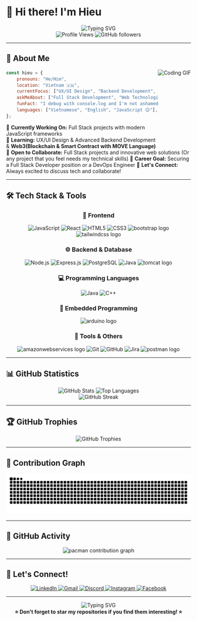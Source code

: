 # 👋 Hi there! I'm Hieu

<div align="center">
  <img src="https://readme-typing-svg.herokuapp.com?font=Fira+Code&weight=600&size=28&duration=3000&pause=1000&color=6C63FF&center=true&vCenter=true&width=600&lines=IT+Enthusiast+from+Vietnam+%F0%9F%87%BB%F0%9F%87%B3;Full+Stack+Developer;Backend+%26+Frontend+Explorer;Always+Learning+New+Things!" alt="Typing SVG" />
</div>

<div align="center">
  <img src="https://komarev.com/ghpvc/?username=hieudepoet&color=6C63FF&style=flat-square&label=Profile+Views" alt="Profile Views" />
  <img src="https://img.shields.io/github/followers/hieudepoet?style=flat-square&color=6C63FF&labelColor=1a1a1a" alt="GitHub followers" />
</div>

---

## 🚀 About Me

<img align="right" height="200" src="https://i.imgflip.com/9yo2wz.gif" alt="Coding GIF" />

```javascript
const hieu = {
    pronouns: "He/Him",
    location: "Vietnam 🇻🇳",
    currentFocus: ["UX/UI Design", "Backend Development", "JavaScript"],
    askMeAbout: ["Full Stack Development", "Web Technologies", "Problem Solving"],
    funFact: "I debug with console.log and I'm not ashamed! 😄",
    languages: ["Vietnamese", "English", "JavaScript 😉"],
};
```

🔭 **Currently Working On:** Full Stack projects with modern JavaScript frameworks  
🌱 **Learning:** UX/UI Design & Advanced Backend Development & **Web3(Blockchain & Smart Contract with MOVE Language)**  
👯 **Open to Collaborate:** Full Stack projects and innovative web solutions (Or any project that you feel needs my technical skills)
🎯 **Career Goal:** Securing a Full Stack Developer position or a DevOps Engineer
💬 **Let's Connect:** Always excited to discuss tech and collaborate!

---

## 🛠️ Tech Stack & Tools

<div align="center">

### 🎨 Frontend
<img src="https://img.shields.io/badge/JavaScript-F7DF1E?style=for-the-badge&logo=javascript&logoColor=black" alt="JavaScript" />
<img src="https://img.shields.io/badge/React-20232A?style=for-the-badge&logo=react&logoColor=61DAFB" alt="React" />
<img src="https://img.shields.io/badge/HTML5-E34F26?style=for-the-badge&logo=html5&logoColor=white" alt="HTML5" />
<img src="https://img.shields.io/badge/CSS3-1572B6?style=for-the-badge&logo=css3&logoColor=white" alt="CSS3" />
<img src="https://img.shields.io/badge/Bootstrap-7952B3?logo=bootstrap&logoColor=white&style=for-the-badge" alt="bootstrap logo"  />
<img src="https://img.shields.io/badge/Tailwind CSS-06B6D4?logo=tailwindcss&logoColor=black&style=for-the-badge" alt="tailwindcss logo"  />


### ⚙️ Backend & Database
<img src="https://img.shields.io/badge/Node.js-43853D?style=for-the-badge&logo=node.js&logoColor=white" alt="Node.js" />
<img src="https://img.shields.io/badge/Express.js-404D59?style=for-the-badge&logo=express&logoColor=white" alt="Express.js" />
<img src="https://img.shields.io/badge/PostgreSQL-316192?style=for-the-badge&logo=postgresql&logoColor=white" alt="PostgreSQL" />
<img src="https://img.shields.io/badge/Java-ED8B00?style=for-the-badge&logo=openjdk&logoColor=white" alt="Java" />
<img src="https://img.shields.io/badge/Apache Tomcat-F8DC75?logo=apachetomcat&logoColor=black&style=for-the-badge" alt="tomcat logo"  />


### 💻 Programming Languages
<img src="https://img.shields.io/badge/Java-ED8B00?style=for-the-badge&logo=openjdk&logoColor=white" alt="Java" />
<img src="https://img.shields.io/badge/C++-00599C?style=for-the-badge&logo=c%2B%2B&logoColor=white" alt="C++" />


### 🤖 Embedded Programming
<img src="https://img.shields.io/badge/Arduino-00979D?logo=arduino&logoColor=white&style=for-the-badge" alt="arduino logo"  />


### 🔧 Tools & Others
<img src="https://img.shields.io/badge/Amazon AWS-232F3E?logo=amazonwebservices&logoColor=FF9900&style=for-the-badge" alt="amazonwebservices logo"  />
<img src="https://img.shields.io/badge/Git-F05032?style=for-the-badge&logo=git&logoColor=white" alt="Git" />
<img src="https://img.shields.io/badge/GitHub-100000?style=for-the-badge&logo=github&logoColor=white" alt="GitHub" />
<img src="https://img.shields.io/badge/Jira-0052CC?style=for-the-badge&logo=jira&logoColor=white" alt="Jira" />
<img src="https://img.shields.io/badge/Postman-FF6C37?logo=postman&logoColor=black&style=for-the-badge" alt="postman logo"  />



</div>

---

## 📊 GitHub Statistics

<div align="center">
  <img src="https://github-readme-stats.vercel.app/api?username=hieudepoet&show_icons=true&theme=tokyonight&hide_border=true&include_all_commits=true&count_private=true" height="180" alt="GitHub Stats" />
  <img src="https://github-readme-stats.vercel.app/api/top-langs/?username=hieudepoet&layout=compact&theme=tokyonight&hide_border=true&langs_count=8" height="180" alt="Top Languages" />
</div>

<div align="center">
  <img src="https://github-readme-streak-stats.herokuapp.com/?user=hieudepoet&theme=tokyonight&hide_border=true" alt="GitHub Streak" />
</div>

---

## 🏆 GitHub Trophies

<div align="center">
  <img src="https://github-profile-trophy.vercel.app/?username=hieudepoet&theme=tokyonight&no-frame=true&column=7&margin-w=15&margin-h=15" alt="GitHub Trophies" />
</div>

---

## 🐍 Contribution Graph

<div align="center">
  <img src="https://raw.githubusercontent.com/hieudepoet/hieudepoet/output/snake.svg" alt="Snake animation" />
</div>

---

## 🌟 GitHub Activity

<div align="center">
  <picture>
    <source media="(prefers-color-scheme: dark)" srcset="https://raw.githubusercontent.com/hieudepoet/hieudepoet/output/pacman-contribution-graph-dark.svg">
    <source media="(prefers-color-scheme: light)" srcset="https://raw.githubusercontent.com/hieudepoet/hieudepoet/output/pacman-contribution-graph.svg">
    <img alt="pacman contribution graph" src="https://raw.githubusercontent.com/hieudepoet/hieudepoet/output/pacman-contribution-graph.svg">
  </picture>
</div>

---

## 🤝 Let's Connect!

<div align="center">
  <a href="https://linkedin.com/in/hieudepoet" target="_blank">
    <img src="https://img.shields.io/badge/LinkedIn-0077B5?style=for-the-badge&logo=linkedin&logoColor=white" alt="LinkedIn" />
  </a>
  <a href="mailto:dinhviethieu2910@gmail.com" target="_blank">
    <img src="https://img.shields.io/badge/Gmail-D14836?style=for-the-badge&logo=gmail&logoColor=white" alt="Gmail" />
  </a>
  <a href="https://discord.com/users/hieubigboobs" target="_blank">
    <img src="https://img.shields.io/badge/Discord-7289DA?style=for-the-badge&logo=discord&logoColor=white" alt="Discord" />
  </a>
  <a href="https://instagram.com/hieu._.depoet" target="_blank">
    <img src="https://img.shields.io/badge/Instagram-E4405F?style=for-the-badge&logo=instagram&logoColor=white" alt="Instagram" />
  </a>
  <a href="https://facebook.com/hieudepoet" target="_blank">
    <img src="https://img.shields.io/badge/Facebook-1877F2?style=for-the-badge&logo=facebook&logoColor=white" alt="Facebook" />
  </a>
</div>

---

<div align="center">
  <img src="https://readme-typing-svg.herokuapp.com?font=Fira+Code&weight=400&size=20&duration=3000&pause=1000&color=6C63FF&center=true&vCenter=true&width=600&lines=Thanks+for+visiting+my+profile!+%F0%9F%98%84;Let's+build+something+amazing+together!+%F0%9F%9A%80;Happy+coding!+%F0%9F%92%BB" alt="Typing SVG" />
</div>

<div align="center">
  <b>⭐ Don't forget to star my repositories if you find them interesting! ⭐</b>
</div>
